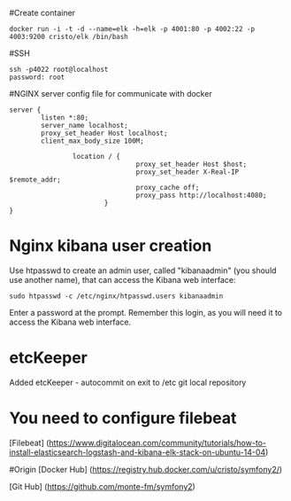 #Create container
```
docker run -i -t -d --name=elk -h=elk -p 4001:80 -p 4002:22 -p 4003:9200 cristo/elk /bin/bash
```

#SSH
```
ssh -p4022 root@localhost
password: root
```

#NGINX server config file for communicate with docker
```
server {
        listen *:80;
        server_name localhost;
        proxy_set_header Host localhost;
        client_max_body_size 100M;

                location / {
                                proxy_set_header Host $host;
                                proxy_set_header X-Real-IP $remote_addr;
                                proxy_cache off;
                                proxy_pass http://localhost:4080;
                        }
}
```

# Nginx kibana user creation
Use htpasswd to create an admin user, called "kibanaadmin" (you should use another name), that can access the Kibana web interface:
```
sudo htpasswd -c /etc/nginx/htpasswd.users kibanaadmin
```
Enter a password at the prompt. Remember this login, as you will need it to access the Kibana web interface.

# etcKeeper 
Added etcKeeper - autocommit on exit to /etc git local repository

# You need to configure filebeat
[Filebeat] (https://www.digitalocean.com/community/tutorials/how-to-install-elasticsearch-logstash-and-kibana-elk-stack-on-ubuntu-14-04)


#Origin
[Docker Hub] (https://registry.hub.docker.com/u/cristo/symfony2/)

[Git Hub] (https://github.com/monte-fm/symfony2)